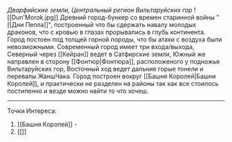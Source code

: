 *Дварфийские земли, Центральный регион Вильтаруйских гор*
![[Dun'Morok.jpg]]
Древний город-бункер со времен старинной войны "[[Дни Пепла]]", построенный что бы сдержать навалу молодых драконов, что с кровью в глазах прорывались в глубь континента. Город постоен под толщей горной породы, что бы атаки с воздуха были невозможными. Современный город имеет три входа/выхода, Северный через [[Кейран]] ведет в Сатфирские земли, Южный же направлен в сторону [[Фонтюр|Фонтюра]], расположеного у подножья Вильтаруйских гор, Восточный ход ведет дальние горые тонели и перевалы ЖаншЧака. Город построен вокруг [[Башня Королей|Башни Королей]], и практически не разделен на районы так как все стоилось постипенно и везде можно найти то что хочеш.
___
Точки Интереса:
1. [[Башня Королей]] -
2. [[]]